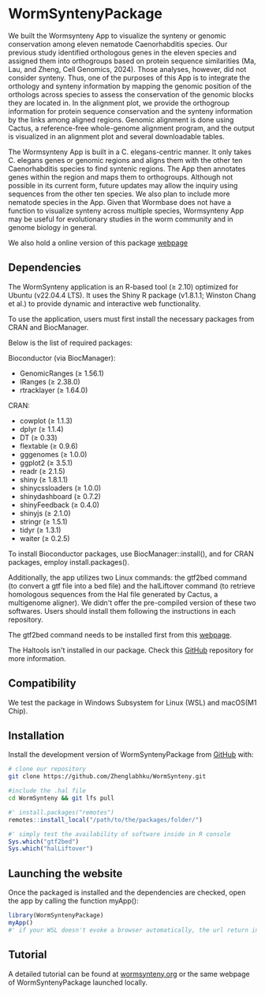 
<!-- README.md is generated from README.Rmd. Please edit that file -->

# WormSyntenyPackage

<!-- badges: start -->
<!-- badges: end -->

We built the Wormsynteny App to visualize the synteny or genomic
conservation among eleven nematode Caenorhabditis species. Our previous
study identified orthologous genes in the eleven species and assigned
them into orthogroups based on protein sequence similarities (Ma, Lau,
and Zheng, Cell Genomics, 2024). Those analyses, however, did not
consider synteny. Thus, one of the purposes of this App is to integrate
the orthology and synteny information by mapping the genomic position of
the orthologs across species to assess the conservation of the genomic
blocks they are located in. In the alignment plot, we provide the
orthogroup information for protein sequence conservation and the synteny
information by the links among aligned regions. Genomic alignment is
done using Cactus, a reference-free whole-genome alignment program, and
the output is visualized in an alignment plot and several downloadable
tables.

The Wormsynteny App is built in a C. elegans-centric manner. It only
takes C. elegans genes or genomic regions and aligns them with the other
ten Caenorhabditis species to find syntenic regions. The App then
annotates genes within the region and maps them to orthogroups. Although
not possible in its current form, future updates may allow the inquiry
using sequences from the other ten species. We also plan to include more
nematode species in the App. Given that Wormbase does not have a
function to visualize synteny across multiple species, Wormsynteny App
may be useful for evolutionary studies in the worm community and in
genome biology in general.

We also hold a online version of this package [webpage](https://wormsynteny.org)

## Dependencies

The WormSynteny application is an R-based tool (≥ 2.10) optimized for
Ubuntu (v22.04.4 LTS). It uses the Shiny R package (v1.8.1.1;
Winston Chang et al.) to provide dynamic and interactive web
functionality.

To use the application, users must first install the necessary packages
from CRAN and BiocManager.

Below is the list of required packages:

Bioconductor (via BiocManager):

- GenomicRanges (≥ 1.56.1)
- IRanges (≥ 2.38.0)
- rtracklayer (≥ 1.64.0)

CRAN:

- cowplot (≥ 1.1.3)
- dplyr (≥ 1.1.4)
- DT (≥ 0.33)
- flextable (≥ 0.9.6)
- gggenomes (≥ 1.0.0)
- ggplot2 (≥ 3.5.1)
- readr (≥ 2.1.5)
- shiny (≥ 1.8.1.1)
- shinycssloaders (≥ 1.0.0)
- shinydashboard (≥ 0.7.2)
- shinyFeedback (≥ 0.4.0)
- shinyjs (≥ 2.1.0)
- stringr (≥ 1.5.1)
- tidyr (≥ 1.3.1)
- waiter (≥ 0.2.5)

To install Bioconductor packages, use BiocManager::install(), and for
CRAN packages, employ install.packages().

Additionally, the app utilizes two Linux commands: the gtf2bed command
(to convert a gtf file into a bed file) and the halLiftover command (to
retrieve homologous sequences from the Hal file generated by Cactus, a
multigenome aligner). We didn't offer the pre-compiled version of these two softwares. Users should install them following the instructions in each repository.

The gtf2bed command needs to be installed first from this
[webpage](https://bedops.readthedocs.io/en/latest/content/reference/file-management/conversion/gtf2bed.html#source).

The Haltools isn't installed in our package. Check this
[GitHub](https://github.com/ComparativeGenomicsToolkit/hal) repository
for more information.

## Compatibility
We test the package in Windows Subsystem for Linux (WSL) and macOS(M1 Chip).

## Installation

Install the development version of WormSyntenyPackage from
[GitHub](https://github.com/Zhenglabhku/WormSynteny/) with:

``` bash
# clone our repository
git clone https://github.com/Zhenglabhku/WormSynteny.git

#include the .hal file
cd WormSynteny && git lfs pull
```

```r
#' install.packages("remotes")
remotes::install_local("/path/to/the/packages/folder/")
```

```r
#' simply test the availability of software inside in R console
Sys.which("gtf2bed")
Sys.which("halLiftover")
```

## Launching the website

Once the packaged is installed and the dependencies are checked, open the app by calling the function myApp():

``` r
library(WormSyntenyPackage)
myApp()
#' if your WSL doesn't evoke a browser automatically, the url return in r console could be visited in broswer.
```
## Tutorial
A detailed tutorial can be found at [wormsynteny.org](https://wormsynteny.org/Wormsynteny/)
or the same webpage of WormSyntenyPackage launched locally. 
